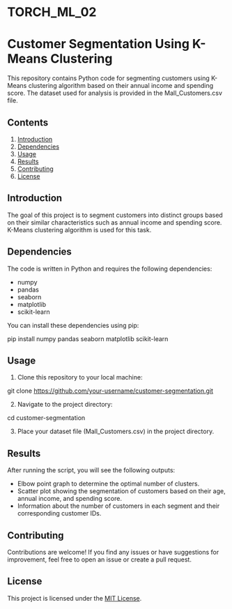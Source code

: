 # TORCH_ML_02

# Customer Segmentation Using K-Means Clustering

This repository contains Python code for segmenting customers using K-Means clustering algorithm based on their annual income and spending score. The dataset used for analysis is provided in the Mall_Customers.csv file.

## Contents

1. [Introduction](#introduction)
2. [Dependencies](#dependencies)
3. [Usage](#usage)
4. [Results](#results)
5. [Contributing](#contributing)
6. [License](#license)

## Introduction

The goal of this project is to segment customers into distinct groups based on their similar characteristics such as annual income and spending score. K-Means clustering algorithm is used for this task.

## Dependencies

The code is written in Python and requires the following dependencies:

- numpy
- pandas
- seaborn
- matplotlib
- scikit-learn

You can install these dependencies using pip:

pip install numpy pandas seaborn matplotlib scikit-learn


## Usage

1. Clone this repository to your local machine:

git clone https://github.com/your-username/customer-segmentation.git


2. Navigate to the project directory:

cd customer-segmentation

3. Place your dataset file (Mall_Customers.csv) in the project directory.


## Results

After running the script, you will see the following outputs:

- Elbow point graph to determine the optimal number of clusters.
- Scatter plot showing the segmentation of customers based on their age, annual income, and spending score.
- Information about the number of customers in each segment and their corresponding customer IDs.

## Contributing

Contributions are welcome! If you find any issues or have suggestions for improvement, feel free to open an issue or create a pull request.

## License

This project is licensed under the [MIT License](LICENSE).
